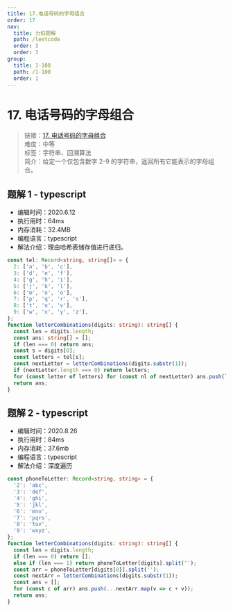 ```yaml
---
title: 17.电话号码的字母组合
order: 17
nav:
  title: 力扣题解
  path: /leetcode
  order: 3
  order: 3
group:
  title: 1-100
  path: /1-100
  order: 1
---
```


# 17. 电话号码的字母组合

> 链接：[17. 电话号码的字母组合](https://leetcode-cn.com/problems/letter-combinations-of-a-phone-number/)  
> 难度：中等  
> 标签：字符串、回溯算法  
> 简介：给定一个仅包含数字 2-9 的字符串，返回所有它能表示的字母组合。

## 题解 1 - typescript

- 编辑时间：2020.6.12
- 执行用时：64ms
- 内存消耗：32.4MB
- 编程语言：typescript
- 解法介绍：理由哈希表储存值进行递归。

```typescript
const tel: Record<string, string[]> = {
  2: ['a', 'b', 'c'],
  3: ['d', 'e', 'f'],
  4: ['g', 'h', 'i'],
  5: ['j', 'k', 'l'],
  6: ['m', 'n', 'o'],
  7: ['p', 'q', 'r', 's'],
  8: ['t', 'u', 'v'],
  9: ['w', 'x', 'y', 'z'],
};
function letterCombinations(digits: string): string[] {
  const len = digits.length;
  const ans: string[] = [];
  if (len === 0) return ans;
  const s = digits[0];
  const letters = tel[s];
  const nextLetter = letterCombinations(digits.substr(1));
  if (nextLetter.length === 0) return letters;
  for (const letter of letters) for (const nl of nextLetter) ans.push(letter + nl);
  return ans;
}
```

## 题解 2 - typescript

- 编辑时间：2020.8.26
- 执行用时：84ms
- 内存消耗：37.6mb
- 编程语言：typescript
- 解法介绍：深度遍历

```typescript
const phoneToLetter: Record<string, string> = {
  '2': 'abc',
  '3': 'def',
  '4': 'ghi',
  '5': 'jkl',
  '6': 'mno',
  '7': 'pqrs',
  '8': 'tuv',
  '9': 'wxyz',
};
function letterCombinations(digits: string): string[] {
  const len = digits.length;
  if (len === 0) return [];
  else if (len === 1) return phoneToLetter[digits].split('');
  const arr = phoneToLetter[digits[0]].split('');
  const nextArr = letterCombinations(digits.substr(1));
  const ans = [];
  for (const c of arr) ans.push(...nextArr.map(v => c + v));
  return ans;
}
```
